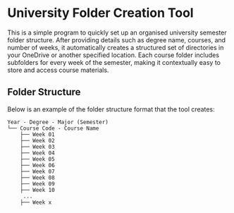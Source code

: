 # University Folder Creation Tool
This is a simple program to quickly set up an organised university semester folder structure. After providing details such as degree name, courses, and number of weeks, it automatically creates a structured set of directories in your OneDrive or another specified location. 
Each course folder includes subfolders for every week of the semester, making it contextually easy to store and access course materials.

## Folder Structure

Below is an example of the folder structure format that the tool creates:

```
Year - Degree - Major (Semester)
└── Course Code - Course Name
    ├── Week 01
    ├── Week 02
    ├── Week 03
    ├── Week 04
    ├── Week 05
    ├── Week 06
    ├── Week 07
    ├── Week 08
    ├── Week 09
    ├── Week 10
     ...
    ├── Week x
```



